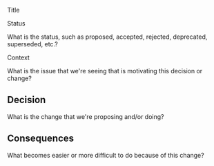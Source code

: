 Title

Status

What is the status, such as proposed, accepted, rejected, deprecated, superseded, etc.?

Context

What is the issue that we're seeing that is motivating this decision or change?

## Decision

What is the change that we're proposing and/or doing?

## Consequences

What becomes easier or more difficult to do because of this change?
